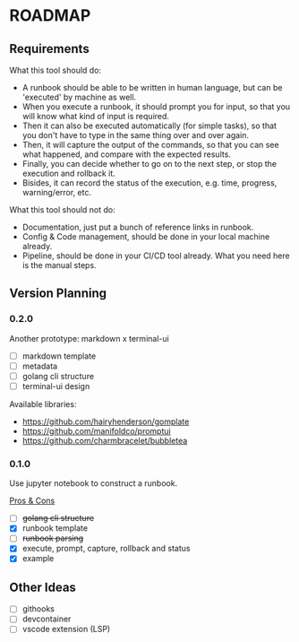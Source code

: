 # ROADMAP

## Requirements

What this tool should do:

- A runbook should be able to be written in human language, but can be 'executed' by machine as well.
- When you execute a runbook, it should prompt you for input, so that you will know what kind of input is required.
- Then it can also be executed automatically (for simple tasks), so that you don't have to type in the same thing over and over again.
- Then, it will capture the output of the commands, so that you can see what happened, and compare with the expected results.
- Finally, you can decide whether to go on to the next step, or stop the execution and rollback it.
- Bisides, it can record the status of the execution, e.g. time, progress, warning/error, etc.

What this tool should not do:

- Documentation, just put a bunch of reference links in runbook.
- Config & Code management, should be done in your local machine already.
- Pipeline, should be done in your CI/CD tool already. What you need here is the manual steps.

## Version Planning

### 0.2.0

Another prototype: markdown x terminal-ui

- [ ] markdown template
- [ ] metadata
- [ ] golang cli structure
- [ ] terminal-ui design

Available libraries:

- <https://github.com/hairyhenderson/gomplate>
- <https://github.com/manifoldco/promptui>
- <https://github.com/charmbracelet/bubbletea>

### 0.1.0

Use jupyter notebook to construct a runbook.

[Pros & Cons](./jupyter/README.md#mvp-1---jupyter-notebook)

- [ ] ~~golang cli structure~~
- [x] runbook template
- [ ] ~~runbook parsing~~
- [x] execute, prompt, capture, rollback and status
- [x] example

## Other Ideas

- [ ] githooks
- [ ] devcontainer
- [ ] vscode extension (LSP)
